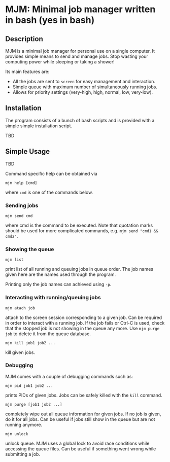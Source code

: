 # MJM: Minimal job manager written in bash (yes in bash)

## Description

MJM is a minimal job manager for personal use on a single computer. It provides
simple means to send and manage jobs. Stop wasting your computing power while
sleeping or taking a shower!

Its main features are:
* All the jobs are sent to `screen` for easy management and interaction.
* Simple queue with maximum number of simultaneously running jobs.
* Allows for priority settings (very-high, high, normal, low, very-low).

## Installation

The program consists of a bunch of bash scripts and is provided with a simple
simple installation script.

TBD

## Simple Usage

TBD

Command specific help can be obtained via
```
mjm help [cmd]
```
where `cmd` is one of the commands below.

### Sending jobs
```
mjm send cmd
```
where cmd is the command to be executed. Note that quotation marks should be
used for more complicated commands, e.g. `mjm send "cmd1 && cmd2"`.

### Showing the queue
```
mjm list
```
print list of all running and queuing jobs in queue order. The job names given
here are the names used through the program.

Printing only the job names can achieved using `-p`.

### Interacting with running/queuing jobs
```
mjm atach job
```
attach to the screen session corresponding to a given job. Can be required in
order to interact with a running job. If the job fails or Ctrl-C is used, check
that the stopped job is not showing in the queue any more. Use `mjm purge job`
to delete it from the queue database.

```
mjm kill job1 job2 ...
```
kill given jobs.

### Debugging
MJM comes with a couple of debugging commands such as:

```
mjm pid job1 job2 ...
```
prints PIDs of given jobs. Jobs can be safely killed with the `kill` command.

```
mjm purge [job1 job2 ...]
```
completely wipe out all queue information for given jobs. If no job is given,
do it for all jobs. Can be useful if jobs still show in the queue but are not
running anymore.

```
mjm unlock
```
unlock queue. MJM uses a global lock to avoid race conditions while accessing
the queue files. Can be useful if something went wrong while submitting a job.

